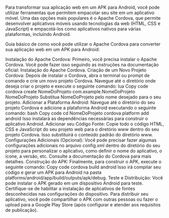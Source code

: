 Para transformar sua aplicação web em um APK para Android, você pode utilizar ferramentas que permitem empacotar seu site em um aplicativo móvel. Uma das opções mais populares é o Apache Cordova, que permite desenvolver aplicativos móveis usando tecnologias da web (HTML, CSS e JavaScript) e empacotá-los como aplicativos nativos para várias plataformas, incluindo Android.

Guia básico de como você pode utilizar o Apache Cordova para converter sua aplicação web em um APK para Android:

Instalação do Apache Cordova:
Primeiro, você precisa instalar o Apache Cordova. Você pode fazer isso seguindo as instruções na documentação oficial: Instalação do Apache Cordova.
Criação de um Novo Projeto Cordova:
Depois de instalar o Cordova, abra o terminal ou prompt de comando e crie um novo projeto Cordova. Navegue até o diretório onde deseja criar o projeto e execute o seguinte comando:
lua
Copy code
cordova create NomeDoProjeto com.example.NomeDoProjeto NomeDoProjeto
Substitua NomeDoProjeto pelo nome desejado para o seu projeto.
Adicionar a Plataforma Android:
Navegue até o diretório do seu projeto Cordova e adicione a plataforma Android executando o seguinte comando:
bash
Copy code
cd NomeDoProjeto
cordova platform add android
Isso instalará as dependências necessárias para construir o aplicativo Android.
Adicionar seu Código Fonte:
Copie todo o código HTML, CSS e JavaScript do seu projeto web para o diretório www dentro do seu projeto Cordova. Isso substituirá o conteúdo padrão do diretório www.
Configurações Adicionais (Opcional):
Você pode precisar fazer algumas configurações adicionais no arquivo config.xml dentro do diretório do seu projeto para personalizar o aplicativo, como definir o nome do aplicativo, o ícone, a versão, etc. Consulte a documentação do Cordova para mais detalhes.
Construção do APK:
Finalmente, para construir o APK, execute o seguinte comando:
Copy code
cordova build android
Isso irá compilar seu código e gerar um APK para Android na pasta platforms/android/app/build/outputs/apk/debug.
Teste e Distribuição:
Você pode instalar o APK gerado em um dispositivo Android para teste. Certifique-se de habilitar a instalação de aplicativos de fontes desconhecidas nas configurações do dispositivo.
Para distribuir seu aplicativo, você pode compartilhar o APK com outras pessoas ou fazer o upload para a Google Play Store (após configurar e atender aos requisitos de publicação).
